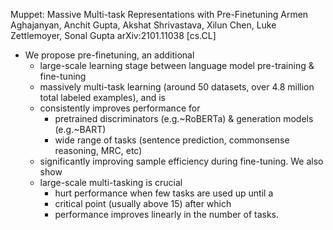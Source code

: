 Muppet: Massive Multi-task Representations with Pre-Finetuning
Armen Aghajanyan, Anchit Gupta, Akshat Shrivastava, Xilun Chen, Luke Zettlemoyer, Sonal Gupta
arXiv:2101.11038 [cs.CL]

* We propose pre-finetuning, an additional 
  * large-scale learning stage between language model pre-training & fine-tuning 
  * massively multi-task learning 
    (around 50 datasets, over 4.8 million total labeled examples), and is
  * consistently improves performance for 
    * pretrained discriminators (e.g.~RoBERTa) & generation models (e.g.~BART)
    * wide range of tasks (sentence prediction, commonsense reasoning, MRC, etc)
  * significantly improving sample efficiency during fine-tuning.  We also show
  * large-scale multi-tasking is crucial
    * hurt performance when few tasks are used up until a 
    * critical point (usually above 15) after which 
    * performance improves linearly in the number of tasks. 
